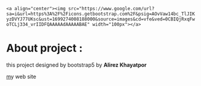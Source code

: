 `<a align="center"><img src="https://www.google.com/url?sa=i&url=https%3A%2F%2Ficons.getbootstrap.com%2F&psig=AOvVaw14bc_TlJIKyzDVYJ77UKsc&ust=1699274008188000&source=images&cd=vfe&ved=0CBIQjRxqFwoTCLj334_vrIIDFQAAAAAdAAAAABAE" width="100px"></a>`

# About project : 

this project designed by bootstrap5 by **Alirez Khayatpor**

[m](https://www.alicoder.ir)y web site

<p align="center"
